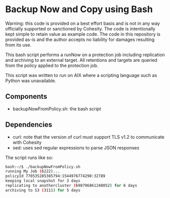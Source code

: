 # Backup Now and Copy using Bash

Warning: this code is provided on a best effort basis and is not in any way officially supported or sanctioned by Cohesity. The code is intentionally kept simple to retain value as example code. The code in this repository is provided as-is and the author accepts no liability for damages resulting from its use.

This bash script performs a runNow on a protection job including replication and archiving to an external target. All retentions and targets are queried from the policy applied to the protection job.

This script was written to run on AIX where a scripting language such as Python was unavailable.

## Components

* backupNowFromPolicy.sh: the bash script

## Dependencies

* curl: note that the version of curl must support TLS v1.2 to communicate with Cohesity
* sed: uses sed regular expressions to parse JSON responses

The script runs like so:

```bash
bash:~/$ ./backupNowFromPolicy.sh
running My Job (6222)...
policyId 770535285385794:1544976774290:32789
keeping local snapshot for 3 days
replicating to anothercluster (698796861248052) for 6 days
archiving to S3 (3111) for 5 days
```

